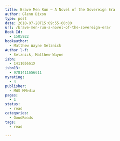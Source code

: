 ```yaml
---
title: Brave Men Run – A Novel of the Sovereign Era
author: Glenn Dixon
type: post
date: 2018-07-28T15:09:55+00:00
url: /brave-men-run-a-novel-of-the-sovereign-era/
Book Id:
  - 1505922
bookauthor:
  - Matthew Wayne Selznick
Author l-f:
  - Selznick, Matthew Wayne
isbn:
  - 141165661X
isbn13:
  - 9781411656611
myrating:
  - 4
publisher:
  - MWS MMedia
pages:
  - 1
status:
  - read
categories:
  - GoodReads
tags:
  - read

---
```

